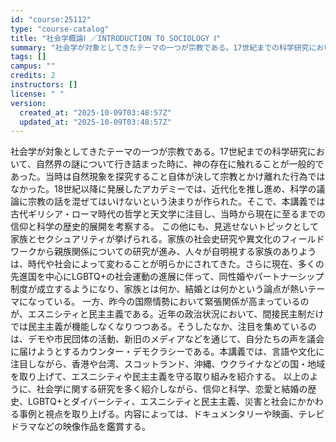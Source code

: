 ```yaml
---
id: "course:25112"
type: "course-catalog"
title: "社会学概論Ⅰ ／INTRODUCTION TO SOCIOLOGY Ⅰ"
summary: "社会学が対象としてきたテーマの一つが宗教である。17世紀までの科学研究において、自然界の謎について行き詰まった時に、神の存在に触れることが一般的であった。当時は自然現象を探究すること自体が決して宗教とかけ離れた行為ではなかった。18世紀以降…"
tags: []
campus: ""
credits: 2
instructors: []
license: " "
version:
  created_at: "2025-10-09T03:48:57Z"
  updated_at: "2025-10-09T03:48:57Z"
---
```


社会学が対象としてきたテーマの一つが宗教である。17世紀までの科学研究において、自然界の謎について行き詰まった時に、神の存在に触れることが一般的であった。当時は自然現象を探究すること自体が決して宗教とかけ離れた行為ではなかった。18世紀以降に発展したアカデミーでは、近代化を推し進め、科学の議論に宗教の話を混ぜてはいけないという決まりが作られた。そこで、本講義では古代ギリシア・ローマ時代の哲学と天文学に注目し、当時から現在に至るまでの信仰と科学の歴史的展開を考察する。 この他にも、見逃せないトピックとして家族とセクシュアリティが挙げられる。家族の社会史研究や異文化のフィールドワークから親族関係についての研究が進み、人々が自明視する家族のありようは、時代や社会によって変わることが明らかにされてきた。さらに現在、多くの先進国を中心にLGBTQ+の社会運動の進展に伴って、同性婚やパートナーシップ制度が成立するようになり、家族とは何か、結婚とは何かという論点が熱いテーマになっている。 一方、昨今の国際情勢において緊張関係が高まっているのが、エスニシティと民主主義である。近年の政治状況において、間接民主制だけでは民主主義が機能しなくなりつつある。そうしたなか、注目を集めているのは、デモや市民団体の活動、新旧のメディアなどを通じて、自分たちの声を議会に届けようとするカウンター・デモクラシーである。本講義では、言語や文化に注目しながら、香港や台湾、スコットランド、沖縄、ウクライナなどの国・地域を取り上げて、エスニシティや民主主義を守る取り組みを紹介する。 以上のように、社会学に関する研究を多く紹介しながら、信仰と科学、恋愛と結婚の歴史、LGBTQ+とダイバーシティ、エスニシティと民主主義、災害と社会にかかわる事例と視点を取り上げる。内容によっては、ドキュメンタリーや映画、テレビドラマなどの映像作品を鑑賞する。
